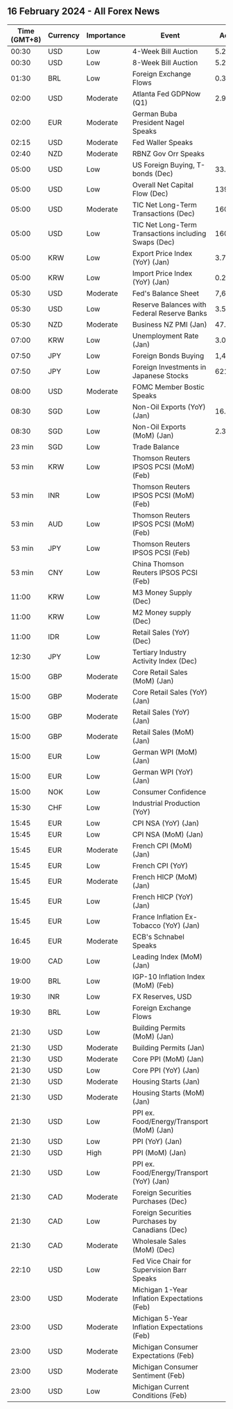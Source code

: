 ## 16 February 2024 - All Forex News

| Time (GMT+8) | Currency | Importance | Event | Actual | Forecast | Previous |
|------|----------|------------|-------|--------|----------|----------|
| 00:30 | USD | Low | 4-Week Bill Auction | 5.280% |  | 5.280% |
| 00:30 | USD | Low | 8-Week Bill Auction | 5.270% |  | 5.270% |
| 01:30 | BRL | Low | Foreign Exchange Flows | 0.321B |  | -1.473B |
| 02:00 | USD | Moderate | Atlanta Fed GDPNow (Q1) | 2.9% | 3.4% | 3.4% |
| 02:00 | EUR | Moderate | German Buba President Nagel Speaks |  |  |  |
| 02:15 | USD | Moderate | Fed Waller Speaks |  |  |  |
| 02:40 | NZD | Moderate | RBNZ Gov Orr Speaks |  |  |  |
| 05:00 | USD | Low | US Foreign Buying, T-bonds (Dec) | 33.80B |  | 72.40B |
| 05:00 | USD | Low | Overall Net Capital Flow (Dec) | 139.80B |  | 223.30B |
| 05:00 | USD | Moderate | TIC Net Long-Term Transactions (Dec) | 160.2B | 42.6B | 99.7B |
| 05:00 | USD | Low | TIC Net Long-Term Transactions including Swaps (Dec) | 160.20B |  | 99.70B |
| 05:00 | KRW | Low | Export Price Index (YoY) (Jan) | 3.7% |  | -2.4% |
| 05:00 | KRW | Low | Import Price Index (YoY) (Jan) | 0.2% |  | -4.1% |
| 05:30 | USD | Moderate | Fed's Balance Sheet | 7,634B |  | 7,631B |
| 05:30 | USD | Low | Reserve Balances with Federal Reserve Banks | 3.537T |  | 3.556T |
| 05:30 | NZD | Moderate | Business NZ PMI (Jan) | 47.3 |  | 43.1 |
| 07:00 | KRW | Low | Unemployment Rate (Jan) | 3.0% |  | 3.3% |
| 07:50 | JPY | Low | Foreign Bonds Buying | 1,499.3B |  | 456.7B |
| 07:50 | JPY | Low | Foreign Investments in Japanese Stocks | 621.3B |  | 308.2B |
| 08:00 | USD | Moderate | FOMC Member Bostic Speaks |  |  |  |
| 08:30 | SGD | Low | Non-Oil Exports (YoY) (Jan) | 16.80% | 5.40% | -1.50% |
| 08:30 | SGD | Low | Non-Oil Exports (MoM) (Jan) | 2.30% | 0.50% | -1.70% |
| 23 min | SGD | Low | Trade Balance |  |  | 7.778B |
| 53 min | KRW | Low | Thomson Reuters IPSOS PCSI (MoM) (Feb) |  |  | 38.79 |
| 53 min | INR | Low | Thomson Reuters IPSOS PCSI (MoM) (Feb) |  |  | 66.51 |
| 53 min | AUD | Low | Thomson Reuters IPSOS PCSI (MoM) (Feb) |  |  | 50.16 |
| 53 min | JPY | Low | Thomson Reuters IPSOS PCSI (Feb) |  |  | 37.84 |
| 53 min | CNY | Low | China Thomson Reuters IPSOS PCSI (Feb) |  |  | 70.38 |
| 11:00 | KRW | Low | M3 Money Supply (Dec) |  |  | 5,283.9B |
| 11:00 | KRW | Low | M2 Money supply (Dec) |  |  | 2.40% |
| 11:00 | IDR | Low | Retail Sales (YoY) (Dec) |  |  | 2.1% |
| 12:30 | JPY | Low | Tertiary Industry Activity Index (Dec) |  | 0.20 | -0.80 |
| 15:00 | GBP | Moderate | Core Retail Sales (MoM) (Jan) |  | 1.7% | -3.3% |
| 15:00 | GBP | Moderate | Core Retail Sales (YoY) (Jan) |  | -1.6% | -2.1% |
| 15:00 | GBP | Moderate | Retail Sales (YoY) (Jan) |  | -1.4% | -2.4% |
| 15:00 | GBP | Moderate | Retail Sales (MoM) (Jan) |  | 1.5% | -3.2% |
| 15:00 | EUR | Low | German WPI (MoM) (Jan) |  | -0.4% | -0.6% |
| 15:00 | EUR | Low | German WPI (YoY) (Jan) |  |  | -2.6% |
| 15:00 | NOK | Low | Consumer Confidence |  |  | -33.50 |
| 15:30 | CHF | Low | Industrial Production (YoY) |  |  | 2.00% |
| 15:45 | EUR | Low | CPI NSA (YoY) (Jan) |  |  | 3.70% |
| 15:45 | EUR | Low | CPI NSA (MoM) (Jan) |  |  | 0.10% |
| 15:45 | EUR | Moderate | French CPI (MoM) (Jan) |  | -0.2% | 0.1% |
| 15:45 | EUR | Low | French CPI (YoY) |  | 3.1% | 3.7% |
| 15:45 | EUR | Moderate | French HICP (MoM) (Jan) |  | -0.2% | 0.1% |
| 15:45 | EUR | Low | French HICP (YoY) (Jan) |  | 3.4% | 4.1% |
| 15:45 | EUR | Low | France Inflation Ex-Tobacco (YoY) (Jan) |  |  | 3.60% |
| 16:45 | EUR | Moderate | ECB's Schnabel Speaks |  |  |  |
| 19:00 | CAD | Low | Leading Index (MoM) (Jan) |  |  | 0.05% |
| 19:00 | BRL | Low | IGP-10 Inflation Index (MoM) (Feb) |  |  | 0.4% |
| 19:30 | INR | Low | FX Reserves, USD |  |  | 622.47B |
| 19:30 | BRL | Low | Foreign Exchange Flows |  |  | -0.315B |
| 21:30 | USD | Low | Building Permits (MoM) (Jan) |  |  | 1.8% |
| 21:30 | USD | Moderate | Building Permits (Jan) |  | 1.509M | 1.493M |
| 21:30 | USD | Moderate | Core PPI (MoM) (Jan) |  | 0.1% | 0.0% |
| 21:30 | USD | Low | Core PPI (YoY) (Jan) |  | 1.6% | 1.8% |
| 21:30 | USD | Moderate | Housing Starts (Jan) |  | 1.450M | 1.460M |
| 21:30 | USD | Moderate | Housing Starts (MoM) (Jan) |  |  | -4.3% |
| 21:30 | USD | Low | PPI ex. Food/Energy/Transport (MoM) (Jan) |  |  | 0.2% |
| 21:30 | USD | Low | PPI (YoY) (Jan) |  | 0.6% | 1.0% |
| 21:30 | USD | High | PPI (MoM) (Jan) |  | 0.1% | -0.1% |
| 21:30 | USD | Low | PPI ex. Food/Energy/Transport (YoY) (Jan) |  |  | 2.5% |
| 21:30 | CAD | Moderate | Foreign Securities Purchases (Dec) |  | -6.45B | 11.43B |
| 21:30 | CAD | Low | Foreign Securities Purchases by Canadians (Dec) |  |  | 12.53B |
| 21:30 | CAD | Moderate | Wholesale Sales (MoM) (Dec) |  | 0.7% | 0.9% |
| 22:10 | USD | Low | Fed Vice Chair for Supervision Barr Speaks |  |  |  |
| 23:00 | USD | Moderate | Michigan 1-Year Inflation Expectations (Feb) |  |  | 2.9% |
| 23:00 | USD | Moderate | Michigan 5-Year Inflation Expectations (Feb) |  |  | 2.9% |
| 23:00 | USD | Moderate | Michigan Consumer Expectations (Feb) |  | 76.5 | 77.1 |
| 23:00 | USD | Moderate | Michigan Consumer Sentiment (Feb) |  | 80.0 | 79.0 |
| 23:00 | USD | Low | Michigan Current Conditions (Feb) |  | 82.0 | 81.9 |
